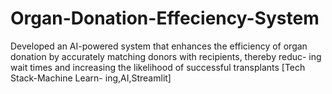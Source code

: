 # Organ-Donation-Effeciency-System
Developed an AI-powered system that enhances
the efficiency of organ donation by accurately matching donors with recipients, thereby reduc-
ing wait times and increasing the likelihood of successful transplants [Tech Stack-Machine Learn-
ing,AI,Streamlit]

